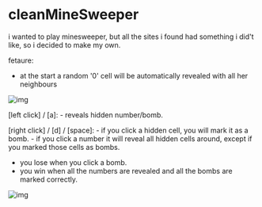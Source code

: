 # cleanMineSweeper
i wanted to play minesweeper, but all the sites i found had something i did't like, so i decided to make my own.

fetaure:

- at the start a random '0' cell will be automatically revealed with all her neighbours

![img](https://cdn.discordapp.com/attachments/408965014079406102/878987618564583464/unknown.png)


[left click] / [a]:               - reveals hidden number/bomb.

[right click] / [d] / [space]:    - if you click a hidden cell, you will mark it as a bomb.
                                  - if you click a number it will reveal all hidden cells around, except if you marked those cells as bombs.


- you lose when you click a bomb.
- you win when all the numbers are revealed and all the bombs are marked correctly.

![img](https://cdn.discordapp.com/attachments/408965014079406102/878987809946480670/unknown.png)
